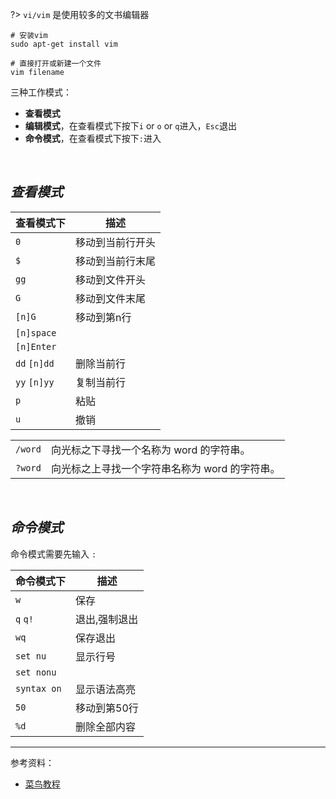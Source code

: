 
?> `vi/vim` 是使用较多的文书编辑器

```shell
# 安装vim
sudo apt-get install vim

# 直接打开或新建一个文件
vim filename
```

三种工作模式：
- **查看模式**
- **编辑模式**，在查看模式下按下`i` or `o` or `q`进入，`Esc`退出
- **命令模式**，在查看模式下按下`:`进入


</br>

## _查看模式_

| 查看模式下   | 描述             |
| ------------ | ---------------- |
| `0`          | 移动到当前行开头 |
| `$`          | 移动到当前行末尾 |
| `gg`         | 移动到文件开头   |
| `G`          | 移动到文件末尾   |
| `[n]G`       | 移动到第n行      |
| `[n]space`   |                  |
| `[n]Enter`   |                  |
| `dd` `[n]dd` | 删除当前行       |
| `yy` `[n]yy` | 复制当前行       |
| `p`          | 粘贴             |
| `u`          | 撤销             |


|         |                                                |
| ------- | ---------------------------------------------- |
| `/word` | 向光标之下寻找一个名称为 word 的字符串。       |
| `?word` | 向光标之上寻找一个字符串名称为 word 的字符串。 |



</br>

## _命令模式_

命令模式需要先输入 `:`

| 命令模式下  | 描述          |
| ----------- | ------------- |
| `w`         | 保存          |
| `q` `q!`    | 退出,强制退出 |
| `wq`        | 保存退出      |
| `set nu`    | 显示行号      |
| `set nonu`  |               |
| `syntax on` | 显示语法高亮  |
| `50`        | 移动到第50行  |
| `%d`        | 删除全部内容  |




------------------

参考资料：
- [菜鸟教程](https://www.runoob.com/linux/linux-vim.html)